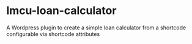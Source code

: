 # lmcu-loan-calculator
A Wordpress plugin to create a simple loan calculator from a shortcode configurable via shortcode attributes
